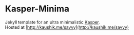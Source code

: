 # Kasper-Minima
Jekyll template for an ultra minimalistic [Kasper](https://github.com/rosario/kasper).    
Hosted at [http://kaushik.me/savvy](http://kaushik.me/savvy)
